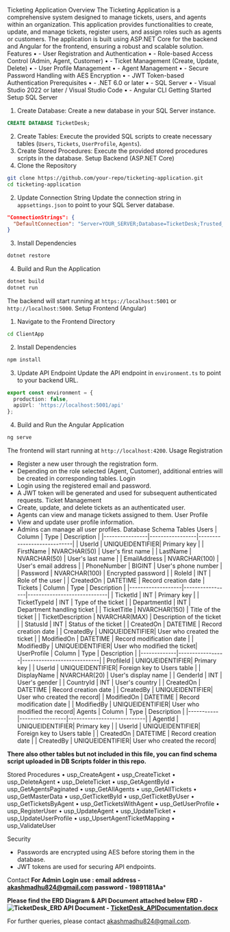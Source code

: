 Ticketing Application
Overview
The Ticketing Application is a comprehensive system designed to manage tickets, users, and agents within an organization. This application provides functionalities to create, update, and manage tickets, register users, and assign roles such as agents or customers. The application is built using ASP.NET Core for the backend and Angular for the frontend, ensuring a robust and scalable solution.
Features
•	- User Registration and Authentication
•	- Role-based Access Control (Admin, Agent, Customer)
•	- Ticket Management (Create, Update, Delete)
•	- User Profile Management
•	- Agent Management
•	- Secure Password Handling with AES Encryption
•	- JWT Token-based Authentication
Prerequisites
•	- .NET 6.0 or later
•	- SQL Server
•	- Visual Studio 2022 or later / Visual Studio Code
•	- Angular CLI
Getting Started
Setup SQL Server
1. Create Database: Create a new database in your SQL Server instance.
```sql
CREATE DATABASE TicketDesk;
```
2. Create Tables: Execute the provided SQL scripts to create necessary tables (`Users`, `Tickets`, `UserProfile`, `Agents`).
3. Create Stored Procedures: Execute the provided stored procedures scripts in the database.
Setup Backend (ASP.NET Core)
1. Clone the Repository
```bash
git clone https://github.com/your-repo/ticketing-application.git
cd ticketing-application
```
2. Update Connection String
Update the connection string in `appsettings.json` to point to your SQL Server database.
```json
"ConnectionStrings": {
  "DefaultConnection": "Server=YOUR_SERVER;Database=TicketDesk;Trusted_Connection=True;"
}
```
3. Install Dependencies
```bash
dotnet restore
```
4. Build and Run the Application
```bash
dotnet build
dotnet run
```
The backend will start running at `https://localhost:5001` or `http://localhost:5000`.
Setup Frontend (Angular)
1. Navigate to the Frontend Directory
```bash
cd ClientApp
```
2. Install Dependencies
```bash
npm install
```
3. Update API Endpoint
Update the API endpoint in `environment.ts` to point to your backend URL.
```typescript
export const environment = {
  production: false,
  apiUrl: 'https://localhost:5001/api'
};
```
4. Build and Run the Angular Application
```bash
ng serve
```
The frontend will start running at `http://localhost:4200`.
Usage
Registration
- Register a new user through the registration form.
- Depending on the role selected (Agent, Customer), additional entries will be created in corresponding tables.
Login
- Login using the registered email and password.
- A JWT token will be generated and used for subsequent authenticated requests.
Ticket Management
- Create, update, and delete tickets as an authenticated user.
- Agents can view and manage tickets assigned to them.
User Profile
- View and update user profile information.
- Admins can manage all user profiles.
Database Schema
Tables
Users
| Column         | Type            | Description                |
|----------------|-----------------|----------------------------|
| UserId         | UNIQUEIDENTIFIER| Primary key                |
| FirstName      | NVARCHAR(50)    | User's first name          |
| LastName       | NVARCHAR(50)    | User's last name           |
| EmailAddress   | NVARCHAR(100)   | User's email address       |
| PhoneNumber    | BIGINT          | User's phone number        |
| Password       | NVARCHAR(100)   | Encrypted password         |
| RoleId         | INT             | Role of the user           |
| CreatedOn      | DATETIME        | Record creation date       |
Tickets
| Column            | Type            | Description                 |
|-------------------|-----------------|-----------------------------|
| TicketId          | INT             | Primary key                 |
| TicketTypeId      | INT             | Type of the ticket          |
| DepartmentId      | INT             | Department handling ticket  |
| TicketTitle       | NVARCHAR(150)   | Title of the ticket         |
| TicketDescription | NVARCHAR(MAX)   | Description of the ticket   |
| StatusId          | INT             | Status of the ticket        |
| CreatedOn         | DATETIME        | Record creation date        |
| CreatedBy         | UNIQUEIDENTIFIER| User who created the ticket |
| ModifiedOn        | DATETIME        | Record modification date    |
| ModifiedBy        | UNIQUEIDENTIFIER| User who modified the ticket|
UserProfile
| Column      | Type            | Description                |
|-------------|-----------------|----------------------------|
| ProfileId   | UNIQUEIDENTIFIER| Primary key                |
| UserId      | UNIQUEIDENTIFIER| Foreign key to Users table |
| DisplayName | NVARCHAR(20)    | User's display name        |
| GenderId    | INT             | User's gender              |
| CountryId   | INT             | User's country             |
| CreatedOn   | DATETIME        | Record creation date       |
| CreatedBy   | UNIQUEIDENTIFIER| User who created the record|
| ModifiedOn  | DATETIME        | Record modification date   |
| ModifiedBy  | UNIQUEIDENTIFIER| User who modified the record|
Agents
| Column    | Type            | Description                |
|-----------|-----------------|----------------------------|
| AgentId   | UNIQUEIDENTIFIER| Primary key                |
| UserId    | UNIQUEIDENTIFIER| Foreign key to Users table |
| CreatedOn | DATETIME        | Record creation date       |
| CreatedBy | UNIQUEIDENTIFIER| User who created the record|

**There also other tables but not included in this file, you can find schema script uploaded in DB Scripts folder in this repo.**

Stored Procedures
•	usp_CreateAgent
•	usp_CreateTicket
•	usp_DeleteAgent
•	usp_DeleteTicket
•	usp_GetAgentById
•	usp_GetAgentsPaginated
•	usp_GetAllAgents
•	usp_GetAllTickets
•	usp_GetMasterData
•	usp_GetTicketById
•	usp_GetTicketByUser
•	usp_GetTicketsByAgent
•	usp_GetTicketsWithAgent
•	usp_GetUserProfile
•	usp_RegisterUser
•	usp_UpdateAgent
•	usp_UpdateTicket
•	usp_UpdateUserProfile
•	usp_UpsertAgentTicketMapping
•	usp_ValidateUser

Security
- Passwords are encrypted using AES before storing them in the database.
- JWT tokens are used for securing API endpoints.
  
Contact
**For Admin Login use :
 email address - akashmadhu824@gmail.com
 password - 19891181Aa***

**Please find the ERD Diagram & API Document attached below
ERD - ![TicketDesk_ERD](https://github.com/akashmadhuCodeZone/TicketDeskApp/assets/173632323/b3ceeb98-3914-48e4-94d9-0192d1b2e90f)
API Document - [TicketDesk_APIDocumentation.docx](https://github.com/user-attachments/files/16075900/TicketDesk_APIDocumentation.docx)**


For further queries, please contact akashmadhu824@gmail.com.
